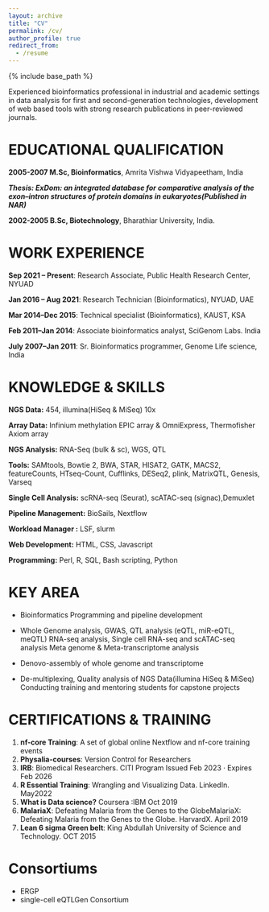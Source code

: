 ```yaml
---
layout: archive
title: "CV"
permalink: /cv/
author_profile: true
redirect_from:
  - /resume
---
```


{% include base_path %}


Experienced bioinformatics professional in industrial and academic settings in data analysis for first and second-generation technologies, development of web based tools with strong research publications in peer-reviewed journals.


EDUCATIONAL QUALIFICATION
=============================
**2005-2007 M.Sc, Bioinformatics**, Amrita Vishwa Vidyapeetham, India

***Thesis: ExDom: an integrated database for comparative analysis of the exon–intron structures of protein domains in eukaryotes(Published in NAR)***

**2002-2005 B.Sc, Biotechnology**, Bharathiar University, India.


WORK EXPERIENCE
===================
**Sep 2021 – Present**: Research Associate, Public Health Research Center, NYUAD

**Jan 2016 – Aug 2021**: Research Technician (Bioinformatics), NYUAD, UAE

**Mar 2014–Dec 2015**: Technical specialist (Bioinformatics), KAUST, KSA

**Feb 2011–Jan 2014**: Associate bioinformatics analyst, SciGenom Labs. India 

**July 2007–Jan 2011**: Sr. Bioinformatics programmer, Genome Life science, India



KNOWLEDGE & SKILLS
======================
**NGS Data:** 454, illumina(HiSeq & MiSeq) 10x

**Array Data:**  Infinium methylation EPIC array & OmniExpress, Thermofisher Axiom array 

**NGS Analysis:**  RNA-Seq (bulk & sc), WGS, QTL

**Tools:**  SAMtools, Bowtie 2, BWA, STAR, HISAT2, GATK, MACS2, featureCounts, HTseq-Count, Cufflinks, DESeq2, plink, MatrixQTL, Genesis, Varseq

**Single Cell Analysis:**  scRNA-seq (Seurat), scATAC-seq (signac),Demuxlet 

**Pipeline Management:** BioSails, Nextflow

**Workload Manager :**  LSF, slurm

**Web Development:**  HTML, CSS, Javascript

**Programming:** Perl, R, SQL, Bash scripting, Python


KEY AREA
==========
* Bioinformatics Programming and pipeline development

* Whole Genome analysis, GWAS, QTL analysis (eQTL, miR-eQTL, meQTL) RNA-seq analysis, Single cell RNA-seq and scATAC-seq analysis Meta genome & Meta-transcriptome analysis
  
* Denovo-assembly of whole genome and transcriptome
  
* De-multiplexing, Quality analysis of NGS Data(illumina HiSeq & MiSeq) Conducting training and mentoring students for capstone projects
  

CERTIFICATIONS & TRAINING
===========================
1. **nf-core Training**: A set of global online Nextflow and nf-core training events
2. **Physalia-courses**: Version Control for Researchers
3. **IRB**: Biomedical Researchers. CITI Program Issued Feb 2023 · Expires Feb 2026
4. **R Essential Training**: Wrangling and Visualizing Data. LinkedIn. May2022
5. **What is Data science?** Coursera :IBM Oct 2019
6. **MalariaX**: Defeating Malaria from the Genes to the GlobeMalariaX: Defeating Malaria from the Genes to the Globe. HarvardX. April 2019
7. **Lean 6 sigma Green belt**: King Abdullah University of Science and Technology. OCT 2015

Consortiums
======
* ERGP
* single-cell eQTLGen Consortium
  
